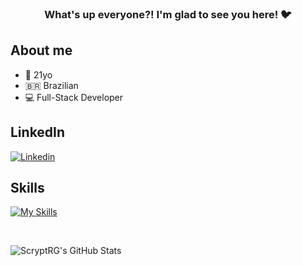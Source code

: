 <h3 align="center"> What's up everyone?! I'm glad to see you here! 🐦<h3>
  <p align="center">
  
  ## About me
  
  - 🤵 21yo
  - 🇧🇷 Brazilian
  - 💻 Full-Stack Developer
  
  ## LinkedIn
  
  [![Linkedin](https://skillicons.dev/icons?i=linkedin)](https://www.linkedin.com/in/renan-almeida-lopes/)
  
  ## Skills
  
  [![My Skills](https://skillicons.dev/icons?i=js,typescript,html,css,react,nextjs,angular,tailwind,nodejs,git,php,prisma,mysql)](https://skillicons.dev)
  
  <br>
  
  ![ScryptRG's GitHub Stats](https://github-readme-stats.vercel.app/api?username=scryptxz&show_icons=true&count_private=true&hide_border=true&theme=dark)

